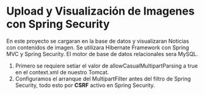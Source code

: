 # Upload y Visualización de Imagenes con Spring Security

En este proyecto se cargaran en la base de datos y visualizaran Noticias con contenidos de imagen. Se utilizara Hibernate Framework con Spring MVC y Spring Security. El motor de base de datos relacionales sera MySQL.
1. Primero se requiere setiar el valor de allowCasualMultipartParsing a true en el context.xml de nuestro Tomcat.
2. Configuramos el arranque del MultipartFilter antes del filtro de Spring Security, todo esto por **CSRF** activo en Spring Security.
